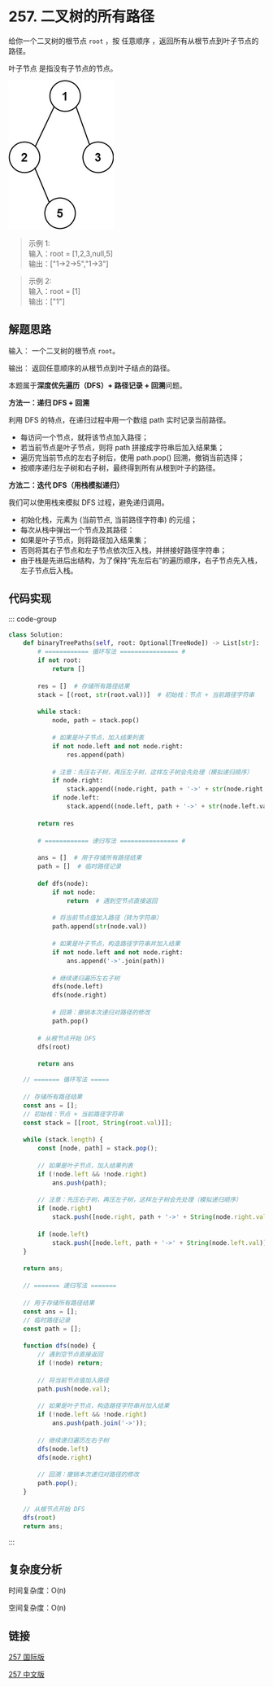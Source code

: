 # 257. 二叉树的所有路径 <Badge type="tip" text="Easy" />

给你一个二叉树的根节点 `root` ，按 任意顺序 ，返回所有从根节点到叶子节点的路径。

叶子节点 是指没有子节点的节点。

![257](./assets/257.png)

>示例 1:  
输入：root = [1,2,3,null,5]  
输出：["1->2->5","1->3"]

>示例 2:  
输入：root = [1]  
输出：["1"]

## 解题思路

输入： 一个二叉树的根节点 `root`。

输出： 返回任意顺序的从根节点到叶子结点的路径。

本题属于**深度优先遍历（DFS）+ 路径记录 + 回溯**问题。

**方法一：递归 DFS + 回溯**

利用 DFS 的特点，在递归过程中用一个数组 path 实时记录当前路径。

* 每访问一个节点，就将该节点加入路径；
* 若当前节点是叶子节点，则将 path 拼接成字符串后加入结果集；
* 遍历完当前节点的左右子树后，使用 path.pop() 回溯，撤销当前选择；
* 按顺序递归左子树和右子树，最终得到所有从根到叶子的路径。

**方法二：迭代 DFS（用栈模拟递归）**

我们可以使用栈来模拟 DFS 过程，避免递归调用。

* 初始化栈，元素为 (当前节点, 当前路径字符串) 的元组；
* 每次从栈中弹出一个节点及其路径：
* 如果是叶子节点，则将路径加入结果集；
* 否则将其右子节点和左子节点依次压入栈，并拼接好路径字符串；
* 由于栈是先进后出结构，为了保持“先左后右”的遍历顺序，右子节点先入栈，左子节点后入栈。

## 代码实现

::: code-group

```python
class Solution:
    def binaryTreePaths(self, root: Optional[TreeNode]) -> List[str]:
        # ============ 循环写法 ================ #
        if not root:
            return []

        res = []  # 存储所有路径结果
        stack = [(root, str(root.val))]  # 初始栈：节点 + 当前路径字符串

        while stack:
            node, path = stack.pop()

            # 如果是叶子节点，加入结果列表
            if not node.left and not node.right:
                res.append(path)

            # 注意：先压右子树，再压左子树，这样左子树会先处理（模拟递归顺序）
            if node.right:
                stack.append((node.right, path + '->' + str(node.right.val)))
            if node.left:
                stack.append((node.left, path + '->' + str(node.left.val)))

        return res

        # ============ 递归写法 ================ #

        ans = []  # 用于存储所有路径结果
        path = []  # 临时路径记录

        def dfs(node):
            if not node:
                return  # 遇到空节点直接返回
            
            # 将当前节点值加入路径（转为字符串）
            path.append(str(node.val))

            # 如果是叶子节点，构造路径字符串并加入结果
            if not node.left and not node.right:
                ans.append('->'.join(path))

            # 继续递归遍历左右子树
            dfs(node.left)
            dfs(node.right)

            # 回溯：撤销本次递归对路径的修改
            path.pop()
        
        # 从根节点开始 DFS
        dfs(root)

        return ans
```

```javascript
    // ======= 循环写法 =====

    // 存储所有路径结果
    const ans = [];
    // 初始栈：节点 + 当前路径字符串
    const stack = [[root, String(root.val)]];

    while (stack.length) {
        const [node, path] = stack.pop();

        // 如果是叶子节点，加入结果列表
        if (!node.left && !node.right) 
            ans.push(path);

        // 注意：先压右子树，再压左子树，这样左子树会先处理（模拟递归顺序）
        if (node.right) 
            stack.push([node.right, path + '->' + String(node.right.val)]);

        if (node.left) 
            stack.push([node.left, path + '->' + String(node.left.val)])
    }

    return ans;

    // ======= 递归写法 =======

    // 用于存储所有路径结果
    const ans = [];
    // 临时路径记录
    const path = [];

    function dfs(node) {
        // 遇到空节点直接返回
        if (!node) return;

        // 将当前节点值加入路径
        path.push(node.val);

        // 如果是叶子节点，构造路径字符串并加入结果
        if (!node.left && !node.right) 
            ans.push(path.join('->'));

        // 继续递归遍历左右子树
        dfs(node.left)
        dfs(node.right)

        // 回溯：撤销本次递归对路径的修改
        path.pop();
    }

    // 从根节点开始 DFS
    dfs(root)
    return ans;
```

:::

## 复杂度分析

时间复杂度：O(n)

空间复杂度：O(n)

## 链接

[257 国际版](https://leetcode.com/problems/binary-tree-paths/description/)

[257 中文版](https://leetcode.com/problems/binary-tree-paths/description/)
